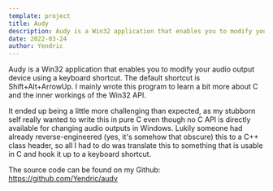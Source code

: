 ```yaml
---
template: project
title: Audy
description: Audy is a Win32 application that enables you to modify your audio output device using a keyboard shortcut.
date: 2022-03-24
author: Yendric
---
```


Audy is a Win32 application that enables you to modify your audio output device using a keyboard shortcut. The default shortcut is Shift+Alt+ArrowUp. I mainly wrote this program to learn a bit more about C and the inner workings of the Win32 API.

It ended up being a little more challenging than expected, as my stubborn self really wanted to write this in pure C even though no C API is directly available for changing audio outputs in Windows. Lukily someone had already reverse-engineered (yes, it's somehow that obscure) this to a C++ class header, so all I had to do was translate this to something that is usable in C and hook it up to a keyboard shortcut.

The source code can be found on my Github: <https://github.com/Yendric/audy>
